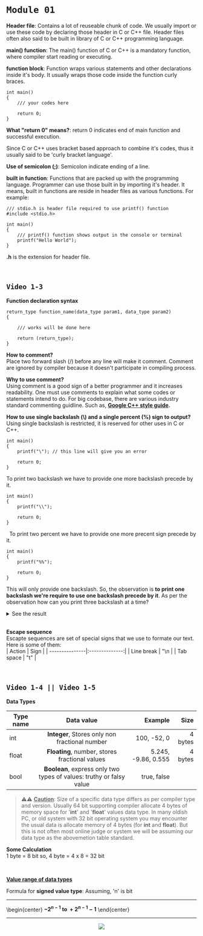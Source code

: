 # ```Module 01```

**Header file**: Contains a lot of reuseable chunk of code. We usually import or use these code by declaring those header in C or C++ file. Header files often also said to be built in library of C or C++ programming language.

**main() function**: The main() function of C or C++ is a mandatory function, where compiler start reading or executing.

**function block**: Function wraps various statements and other declarations inside it's body. It usually wraps those code inside the function curly braces.

```
int main()
{
    /// your codes here

    return 0;
}
```

**What "return 0" means?**: return 0 indicates end of main function and successful execution.

Since C or C++ uses bracket based approach to combine it's codes, thus it usually said to be 'curly bracket language'.

**Use of semicolon (;)**: Semicolon indicate ending of a line.

**built in function**: Functions that are packed up with the programming language. Programmer can use those built in by importing it's header. It means, built in functions are reside in header files as various functions. For example:

```
/// stdio.h is header file required to use printf() function
#include <stdio.h>

int main()
{
    /// printf() function shows output in the console or terminal
    printf("Hello World");
}
```

**.h** is the extension for header file.

&nbsp;

## ```Video 1-3```

**Function declaration syntax**

```
return_type function_name(data_type param1, data_type param2)
{

    /// works will be done here

    return (return_type);
}
```

**How to comment?**  
Place two forward slash (/) before any line will make it comment. Comment are ignored by compiler because it doesn't participate in compiling process.

**Why to use comment?**  
Using comment is a good sign of a better programmer and it increases readability. One must use comments to explain what some codes or statements intend to do. For big codebase, there are various industry standard commenting guidline. Such as, **[Google C++ style guide](https://google.github.io/styleguide/cppguide.html).**

**How to use single backslash (\\) and a single percent (%) sign to output?**  
Using single backslash is restricted, it is reserved for other uses in C or C++.

```
int main()
{
    printf("\"); // this line will give you an error

    return 0;
}
```

To print two backslash we have to provide one more backslash precede by it.

```
int main()
{
    printf("\\");

    return 0;
}
```

&nbsp;
To print two percent we have to provide one more precent sign precede by it.

```
int main()
{
    printf("%%");

    return 0;
}
```

This will only provide one backslash. So, the observation is **to print one backslash we're require to use one backslash precede by it**. As per the observation how can you print three backslash at a time?

<details>
<summary>See the result</summary>

```
int main()
{
    printf("\\\\\\");

    return 0;
}
```

</details>
&nbsp;

**Escape sequence**  
Escapte sequences are set of special signs that we use to formate our text. Here is some of them:  
| Action | Sign |
| ---------------|:--------------:|
| Line break | "\n |
| Tab space | "t" |

&nbsp;

## ```Video 1-4 || Video 1-5```

**Data Types**

| Type name | Data value | Example | Size |
| ---------------|:--------------:| ---------------:|---------------:|
| int | **Integer**, Stores only non fractional number | 100, -52, 0 | 4 bytes|
| float | **Floating**, number, stores fractional values | 5.245, -9.86, 0.555| 4 bytes
| bool | **Boolean**, express only two types of values: truthy or falsy value|  true, false|

> ⚠️⚠️ **<ins>Caution</ins>**: Size of a specific data type differs as per compiler type and version. Usually 64 bit supporting compiler allocate 4 bytes of memory space for '**int**' and '**float**' values data type. In many oldish PC, or old system with 32 bit operating system you may encounter the usual data is allocate memory of 4 bytes (for **int** and **float**). But this is not often most online judge or system we will be assuming our data type as the abovemetion table standard.

**Some Calculation**  
1 byte = 8 bit so, 4 byte = 4 x 8 = 32 bit

&nbsp;

**<ins>Value range of data types</ins>**  

Formula for **signed value type**: Assuming, 'n' is bit

---

\begin{center} **$-2^{n-1} \text{ to } +2^{n-1} - 1$** \end{center}

---

<p align="center"><img src="https://latex.codecogs.com/svg.latex?-2^{n-1}%20\text{to}%20+2^{n-1}-1" /></p>
